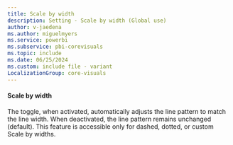 ```yaml
---
title: Scale by width
description: Setting - Scale by width (Global use)
author: v-jaedena
ms.author: miguelmyers
ms.service: powerbi
ms.subservice: pbi-corevisuals
ms.topic: include
ms.date: 06/25/2024
ms.custom: include file - variant
LocalizationGroup: core-visuals
---
```

#### Scale by width

The toggle, when activated, automatically adjusts the line pattern to match the line width. When deactivated, the line pattern remains unchanged (default). This feature is accessible only for dashed, dotted, or custom Scale by widths.
